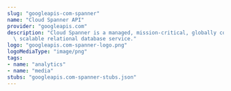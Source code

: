 ```yaml
---
slug: "googleapis-com-spanner"
name: "Cloud Spanner API"
provider: "googleapis.com"
description: "Cloud Spanner is a managed, mission-critical, globally consistent and\
  \ scalable relational database service."
logo: "googleapis.com-spanner-logo.png"
logoMediaType: "image/png"
tags:
- name: "analytics"
- name: "media"
stubs: "googleapis.com-spanner-stubs.json"
---
```

